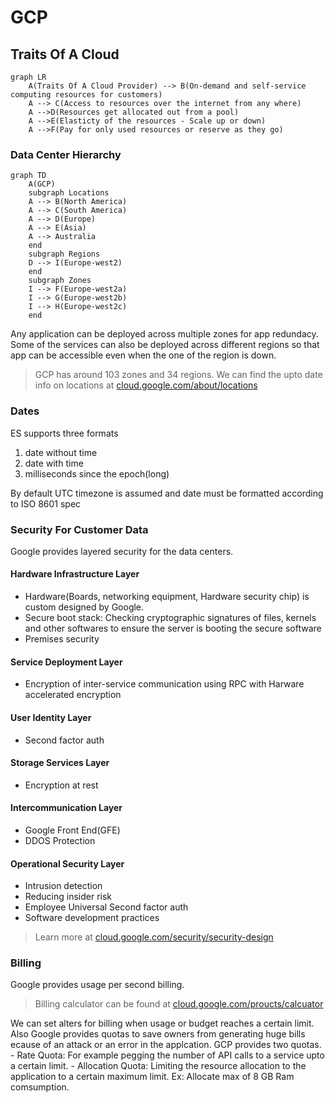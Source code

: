 # GCP
## Traits Of A Cloud

```mermaid
graph LR
    A(Traits Of A Cloud Provider) --> B(On-demand and self-service computing resources for customers)
    A --> C(Access to resources over the internet from any where)
    A -->D(Resources get allocated out from a pool)
    A -->E(Elasticty of the resources - Scale up or down)
    A -->F(Pay for only used resources or reserve as they go)
```

### Data Center Hierarchy
```mermaid
graph TD
    A(GCP)
    subgraph Locations
    A --> B(North America)
    A --> C(South America)
    A --> D(Europe)
    A --> E(Asia)
    A --> Australia
    end
    subgraph Regions
    D --> I(Europe-west2)
    end
    subgraph Zones
    I --> F(Europe-west2a)
    I --> G(Europe-west2b)
    I --> H(Europe-west2c)
    end
```
Any application can be deployed across multiple zones for app redundacy. Some of the services can also be deployed across different regions so that app can be 
accessible even when the one of the region is down.
<blockquote>
    GCP has around 103 zones and 34 regions. We can find the upto date info on locations at <a href="cloud.google.com/about/locations">cloud.google.com/about/locations</a> 
</blockquote>

### Dates
ES supports three formats
1. date without time
2. date with time
3. milliseconds since the epoch(long)

By default UTC timezone is assumed and date must be formatted according to ISO 8601 spec


### Security For Customer Data
Google provides layered security for the data centers.
#### Hardware Infrastructure Layer
- Hardware(Boards, networking equipment, Hardware security chip) is custom designed by Google.
- Secure boot stack: Checking cryptographic signatures of files, kernels and other softwares to ensure the server is booting the secure software
- Premises security

#### Service Deployment Layer
- Encryption of inter-service communication using RPC with Harware accelerated encryption

#### User Identity Layer
- Second factor auth

#### Storage Services Layer
 - Encryption at rest

#### Intercommunication Layer
- Google Front End(GFE)
- DDOS Protection

#### Operational Security Layer
- Intrusion detection
- Reducing insider risk
- Employee Universal Second factor auth
- Software development practices

<blockquote>Learn more at <a href="cloud.google.com/security/security-design">cloud.google.com/security/security-design</a></blockquote>

### Billing
Google provides usage per second billing.
<blockquote>Billing calculator can be found at <a href="cloud.google.com/proucts/calcuator">cloud.google.com/proucts/calcuator</a></blockquote>
We can set alters for billing when usage or budget reaches a certain limit. Also Google provides quotas to save owners from generating huge bills ecause of an attack or an error in the applcation. GCP provides two quotas.
- Rate Quota: For example pegging the number of API calls to a service upto a certain limit.
- Allocation Quota: Limiting the resource allocation to the application to a certain maximum limit. Ex: Allocate max of 8 GB Ram comsumption.



